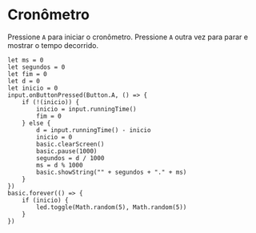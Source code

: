 # Cronômetro

Pressione `A` para iniciar o cronômetro. Pressione `A` outra vez para parar e mostrar o tempo decorrido.

```blocks
let ms = 0
let segundos = 0
let fim = 0
let d = 0
let inicio = 0
input.onButtonPressed(Button.A, () => {
    if (!(inicio)) {
        inicio = input.runningTime()
        fim = 0
    } else {
        d = input.runningTime() - inicio
        inicio = 0
        basic.clearScreen()
        basic.pause(1000)
        segundos = d / 1000
        ms = d % 1000
        basic.showString("" + segundos + "." + ms)
    }
})
basic.forever(() => {
    if (inicio) {
        led.toggle(Math.random(5), Math.random(5))
    }
})
```